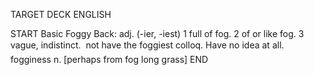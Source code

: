 TARGET DECK
ENGLISH

START
Basic
Foggy
Back: adj. (-ier, -iest) 1 full of fog. 2 of or like fog. 3 vague, indistinct.  not have the foggiest colloq. Have no idea at all.  fogginess n. [perhaps from fog long grass]
END
